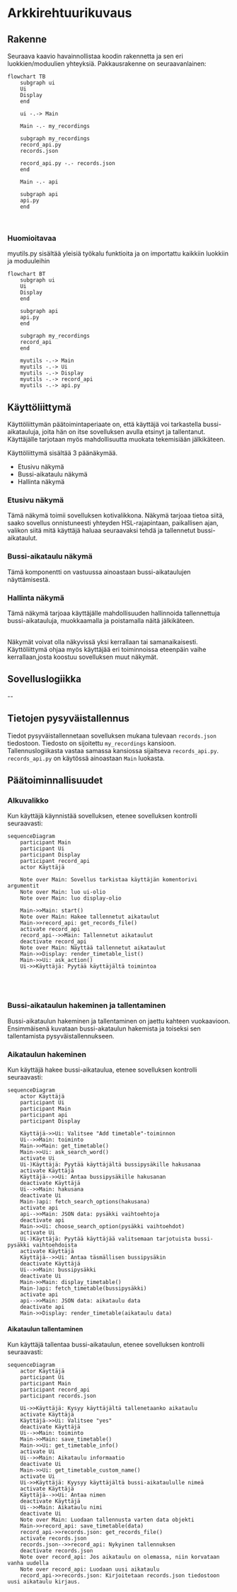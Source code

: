 # Arkkirehtuurikuvaus
## Rakenne
Seuraava kaavio havainnollistaa koodin rakennetta ja sen eri luokkien/moduulien yhteyksiä. Pakkausrakenne on seuraavanlainen:

```mermaid
flowchart TB
    subgraph ui
    Ui
    Display
    end

    ui -.-> Main

    Main -.- my_recordings

    subgraph my_recordings
    record_api.py
    records.json

    record_api.py -.- records.json
    end

    Main -.- api

    subgraph api
    api.py
    end
```
</br>

### Huomioitavaa
myutils.py sisältää yleisiä työkalu funktioita ja on importattu kaikkiin luokkiin ja moduuleihin

```mermaid
flowchart BT
    subgraph ui
    Ui
    Display
    end

    subgraph api
    api.py
    end

    subgraph my_recordings
    record_api    
    end

    myutils -.-> Main
    myutils -.-> Ui
    myutils -.-> Display
    myutils -.-> record_api
    myutils -.-> api.py
```

## Käyttöliittymä
Käyttöliittymän päätoimintaperiaate on, että käyttäjä voi tarkastella bussi-aikatauluja, joita hän on itse sovelluksen avulla etsinyt ja tallentanut.
Käyttäjälle tarjotaan myös mahdollisuutta muokata tekemisiään jälkikäteen.

Käyttöliittymä sisältää 3 päänäkymää.
- Etusivu näkymä
- Bussi-aikataulu näkymä
- Hallinta näkymä

### Etusivu näkymä
Tämä näkymä toimii sovelluksen kotivalikkona. Näkymä tarjoaa tietoa siitä, saako sovellus onnistuneesti yhteyden HSL-rajapintaan, paikallisen ajan, valikon siitä mitä käyttäjä haluaa seuraavaksi tehdä ja tallennetut bussi-aikataulut.

### Bussi-aikataulu näkymä
Tämä komponentti on vastuussa ainoastaan bussi-aikataulujen näyttämisestä.

### Hallinta näkymä
Tämä näkymä tarjoaa käyttäjälle mahdollisuuden hallinnoida tallennettuja bussi-aikatauluja, muokkaamalla ja poistamalla näitä jälkikäteen.


</br>
Näkymät voivat olla näkyvissä yksi kerrallaan tai samanaikaisesti. Käyttöliittymä ohjaa myös käyttäjää eri toiminnoissa eteenpäin vaihe kerrallaan,josta koostuu sovelluksen muut näkymät.

## Sovelluslogiikka
--
## Tietojen pysyväistallennus
Tiedot pysyväistallennetaan sovelluksen mukana tulevaan `records.json` tiedostoon. Tiedosto on sijoitettu `my_recordings` kansioon. Tallennuslogiikasta vastaa samassa kansiossa sijaitseva `records_api.py`. `records_api.py` on käytössä ainoastaan `Main` luokasta.

## Päätoiminnallisuudet
### Alkuvalikko
Kun käyttäjä käynnistää sovelluksen, etenee sovelluksen kontrolli seuraavasti:

```mermaid
sequenceDiagram
    participant Main
    participant Ui
    participant Display
    participant record_api
    actor Käyttäjä
    
    Note over Main: Sovellus tarkistaa käyttäjän komentorivi argumentit
    Note over Main: luo ui-olio
    Note over Main: luo display-olio

    Main->>Main: start()
    Note over Main: Hakee tallennetut aikataulut
    Main->>record_api: get_records_file()
    activate record_api
    record_api-->>Main: Tallennetut aikataulut
    deactivate record_api
    Note over Main: Näyttää tallennetut aikataulut
    Main->>Display: render_timetable_list()
    Main->>Ui: ask_action()
    Ui->>Käyttäjä: Pyytää käyttäjältä toimintoa
```
</br>
</br>

### Bussi-aikataulun hakeminen ja tallentaminen
Bussi-aikataulun hakeminen ja tallentaminen on jaettu kahteen vuokaavioon. 
Ensimmäisenä kuvataan bussi-akataulun hakemista ja toiseksi sen tallentamista pysyväistallennukseen.

### Aikataulun hakeminen
Kun käyttäjä hakee bussi-aikataulua, etenee sovelluksen kontrolli seuraavasti:

```mermaid
sequenceDiagram
    actor Käyttäjä
    participant Ui
    participant Main
    participant api
    participant Display
    
    Käyttäjä->>Ui: Valitsee "Add timetable"-toiminnon
    Ui-->>Main: toiminto
    Main->>Main: get_timetable()
    Main->>Ui: ask_search_word()
    activate Ui
    Ui-)Käyttäjä: Pyytää käyttäjältä bussipysäkille hakusanaa
    activate Käyttäjä
    Käyttäjä-->>Ui: Antaa bussipysäkille hakusanan
    deactivate Käyttäjä
    Ui-->>Main: hakusana
    deactivate Ui
    Main-)api: fetch_search_options(hakusana)
    activate api
    api-->>Main: JSON data: pysäkki vaihtoehtoja
    deactivate api
    Main->>Ui: choose_search_option(pysäkki vaihtoehdot)
    activate Ui
    Ui-)Käyttäjä: Pyytää käyttäjää valitsemaan tarjotuista bussi-pysäkki vaihtoehdoista
    activate Käyttäjä
    Käyttäjä-->>Ui: Antaa täsmällisen bussipysäkin
    deactivate Käyttäjä
    Ui-->>Main: bussipysäkki
    deactivate Ui
    Main->>Main: display_timetable()
    Main-)api: fetch_timetable(bussipysäkki)
    activate api
    api-->>Main: JSON data: aikataulu data
    deactivate api
    Main->>Display: render_timetable(aikataulu data)

```

#### Aikataulun tallentaminen
Kun käyttäjä tallentaa bussi-aikataulun, etenee sovelluksen kontrolli seuraavasti:

```mermaid
sequenceDiagram
    actor Käyttäjä
    participant Ui
    participant Main
    participant record_api
    participant records.json
    
    Ui->>Käyttäjä: Kysyy käyttäjältä tallenetaanko aikataulu
    activate Käyttäjä
    Käyttäjä->>Ui: Valitsee "yes"
    deactivate Käyttäjä
    Ui-->>Main: toiminto
    Main->>Main: save_timetable() 
    Main->>Ui: get_timetable_info()
    activate Ui
    Ui-->>Main: Aikataulu informaatio
    deactivate Ui
    Main->>Ui: get_timetable_custom_name()
    activate Ui
    Ui->>Käyttäjä: Kyysyy käyttäjältä bussi-aikataululle nimeä
    activate Käyttäjä
    Käyttäjä-->>Ui: Antaa nimen
    deactivate Käyttäjä
    Ui-->>Main: Aikataulu nimi
    deactivate Ui
    Note over Main: Luodaan tallennusta varten data objekti 
    Main->>record_api: save_timetable(data)
    record_api->>records.json: get_records_file()
    activate records.json
    records.json-->>record_api: Nykyinen tallennuksen
    deactivate records.json
    Note over record_api: Jos aikataulu on olemassa, niin korvataan vanha uudella
    Note over record_api: Luodaan uusi aikataulu
    record_api->>records.json: Kirjoitetaan records.json tiedostoon uusi aikataulu kirjaus.



```